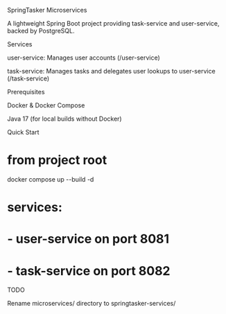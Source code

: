 SpringTasker Microservices

A lightweight Spring Boot project providing task-service and user-service, backed by PostgreSQL.

Services

user-service: Manages user accounts (/user-service)

task-service: Manages tasks and delegates user lookups to user-service (/task-service)

Prerequisites

Docker & Docker Compose

Java 17 (for local builds without Docker)

Quick Start

# from project root
docker compose up --build -d

# services:
#  - user-service on port 8081
#  - task-service on port 8082

TODO

Rename microservices/ directory to springtasker-services/

